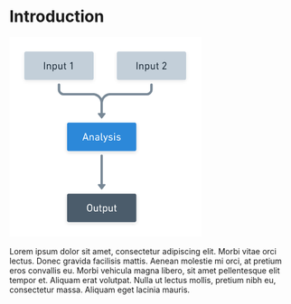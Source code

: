# Introduction

![Pipeline](./pipeline.png)

 Lorem ipsum dolor sit amet, consectetur adipiscing elit. Morbi vitae orci lectus. Donec gravida facilisis mattis. Aenean molestie mi orci, at pretium eros convallis eu. Morbi vehicula magna libero, sit amet pellentesque elit tempor et. Aliquam erat volutpat. Nulla ut lectus mollis, pretium nibh eu, consectetur massa. Aliquam eget lacinia mauris.
